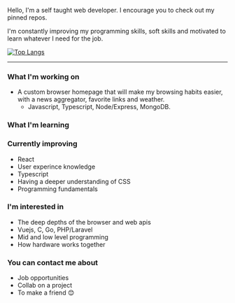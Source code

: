 Hello, I'm a self taught web developer. I encourage you to check out my pinned repos.

I'm constantly improving my programming skills, soft skills and motivated to learn whatever I need for the job.

[![Top Langs](https://github-readme-stats.vercel.app/api/top-langs/?username=tristanmyers&layout=compact&theme=gruvbox&count_private=true)](https://github.com/anuraghazra/github-readme-stats)

---

### What I'm working on
- A custom browser homepage that will make my browsing habits easier, with a news aggregator, favorite links and weather. 
  - Javascript, Typescript, Node/Express, MongoDB.

### What I'm learning
### Currently improving
  - React
  - User experince knowledge
  - Typescript
  - Having a deeper understanding of CSS
  - Programming fundamentals

### I'm interested in
- The deep depths of the browser and web apis
- Vuejs, C, Go, PHP/Laravel
- Mid and low level programming
- How hardware works together

### You can contact me about
- Job opportunities
- Collab on a project
- To make a friend 😊
